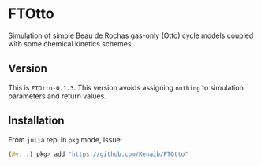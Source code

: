 # FTOtto

Simulation of simple Beau de Rochas gas-only (Otto) cycle models coupled with some chemical
kinetics schemes.

## Version

This is `FTOtto-0.1.3`. This version avoids assigning `nothing` to simulation parameters and
return values.

## Installation

From `julia` repl in `pkg` mode, issue:

```julia
(@v...) pkg> add "https://github.com/Kenaib/FTOtto"
```

